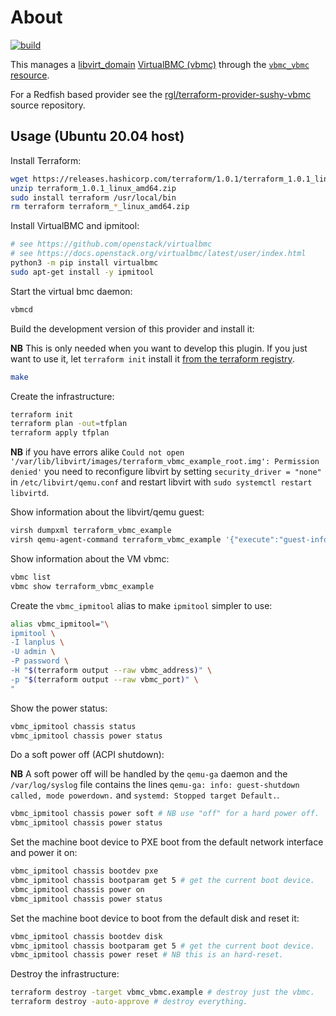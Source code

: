# About

[![build](https://github.com/rgl/terraform-provider-vbmc/actions/workflows/build.yml/badge.svg)](https://github.com/rgl/terraform-provider-vbmc/actions/workflows/build.yml)

This manages a [libvirt_domain](https://github.com/dmacvicar/terraform-provider-libvirt) [VirtualBMC (vbmc)](https://github.com/openstack/virtualbmc) through the [`vbmc_vbmc` resource](https://github.com/rgl/terraform-provider-vbmc/blob/main/docs/resources/vbmc.md).

For a Redfish based provider see the [rgl/terraform-provider-sushy-vbmc](https://github.com/rgl/terraform-provider-sushy-vbmc) source repository.

## Usage (Ubuntu 20.04 host)

Install Terraform:

```bash
wget https://releases.hashicorp.com/terraform/1.0.1/terraform_1.0.1_linux_amd64.zip
unzip terraform_1.0.1_linux_amd64.zip
sudo install terraform /usr/local/bin
rm terraform terraform_*_linux_amd64.zip
```

Install VirtualBMC and ipmitool:

```bash
# see https://github.com/openstack/virtualbmc
# see https://docs.openstack.org/virtualbmc/latest/user/index.html
python3 -m pip install virtualbmc
sudo apt-get install -y ipmitool
```

Start the virtual bmc daemon:

```bash
vbmcd
```

Build the development version of this provider and install it:

**NB** This is only needed when you want to develop this plugin. If you just want to use it, let `terraform init` install it [from the terraform registry](https://registry.terraform.io/providers/rgl/vbmc).

```bash
make
```

Create the infrastructure:

```bash
terraform init
terraform plan -out=tfplan
terraform apply tfplan
```

**NB** if you have errors alike `Could not open '/var/lib/libvirt/images/terraform_vbmc_example_root.img': Permission denied'` you need to reconfigure libvirt by setting `security_driver = "none"` in `/etc/libvirt/qemu.conf` and restart libvirt with `sudo systemctl restart libvirtd`.

Show information about the libvirt/qemu guest:

```bash
virsh dumpxml terraform_vbmc_example
virsh qemu-agent-command terraform_vbmc_example '{"execute":"guest-info"}' --pretty
```

Show information about the VM vbmc:

```bash
vbmc list
vbmc show terraform_vbmc_example
```

Create the `vbmc_ipmitool` alias to make `ipmitool` simpler to use:

```bash
alias vbmc_ipmitool="\
ipmitool \
-I lanplus \
-U admin \
-P password \
-H "$(terraform output --raw vbmc_address)" \
-p "$(terraform output --raw vbmc_port)" \
"
```

Show the power status:

```bash
vbmc_ipmitool chassis status
vbmc_ipmitool chassis power status
```

Do a soft power off (ACPI shutdown):

**NB** A soft power off will be handled by the `qemu-ga` daemon and the `/var/log/syslog` file contains the lines `qemu-ga: info: guest-shutdown called, mode powerdown.` and `systemd: Stopped target Default.`.

```bash
vbmc_ipmitool chassis power soft # NB use "off" for a hard power off.
vbmc_ipmitool chassis power status
```

Set the machine boot device to PXE boot from the default network interface and power it on:

```bash
vbmc_ipmitool chassis bootdev pxe
vbmc_ipmitool chassis bootparam get 5 # get the current boot device.
vbmc_ipmitool chassis power on
vbmc_ipmitool chassis power status
```

Set the machine boot device to boot from the default disk and reset it:

```bash
vbmc_ipmitool chassis bootdev disk
vbmc_ipmitool chassis bootparam get 5 # get the current boot device.
vbmc_ipmitool chassis power reset # NB this is an hard-reset.
```

Destroy the infrastructure:

```bash
terraform destroy -target vbmc_vbmc.example # destroy just the vbmc.
terraform destroy -auto-approve # destroy everything.
```

